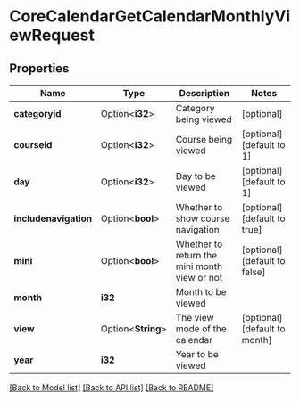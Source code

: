 # CoreCalendarGetCalendarMonthlyViewRequest

## Properties

Name | Type | Description | Notes
------------ | ------------- | ------------- | -------------
**categoryid** | Option<**i32**> | Category being viewed | [optional]
**courseid** | Option<**i32**> | Course being viewed | [optional][default to 1]
**day** | Option<**i32**> | Day to be viewed | [optional][default to 1]
**includenavigation** | Option<**bool**> | Whether to show course navigation | [optional][default to true]
**mini** | Option<**bool**> | Whether to return the mini month view or not | [optional][default to false]
**month** | **i32** | Month to be viewed | 
**view** | Option<**String**> | The view mode of the calendar | [optional][default to month]
**year** | **i32** | Year to be viewed | 

[[Back to Model list]](../README.md#documentation-for-models) [[Back to API list]](../README.md#documentation-for-api-endpoints) [[Back to README]](../README.md)


